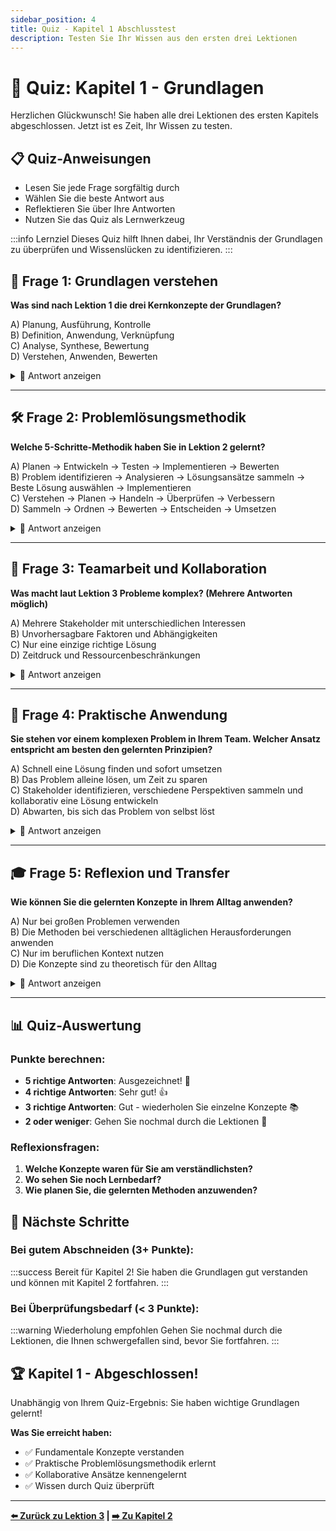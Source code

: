 ```yaml
---
sidebar_position: 4
title: Quiz - Kapitel 1 Abschlusstest
description: Testen Sie Ihr Wissen aus den ersten drei Lektionen
---
```


# 🧠 Quiz: Kapitel 1 - Grundlagen

Herzlichen Glückwunsch! Sie haben alle drei Lektionen des ersten Kapitels abgeschlossen. Jetzt ist es Zeit, Ihr Wissen zu testen.

## 📋 Quiz-Anweisungen

- Lesen Sie jede Frage sorgfältig durch
- Wählen Sie die beste Antwort aus
- Reflektieren Sie über Ihre Antworten
- Nutzen Sie das Quiz als Lernwerkzeug

:::info Lernziel
Dieses Quiz hilft Ihnen dabei, Ihr Verständnis der Grundlagen zu überprüfen und Wissenslücken zu identifizieren.
:::

## 🎯 Frage 1: Grundlagen verstehen

**Was sind nach Lektion 1 die drei Kernkonzepte der Grundlagen?**

A) Planung, Ausführung, Kontrolle  
B) Definition, Anwendung, Verknüpfung  
C) Analyse, Synthese, Bewertung  
D) Verstehen, Anwenden, Bewerten  

<details>
<summary>📖 Antwort anzeigen</summary>

**Richtige Antwort: B) Definition, Anwendung, Verknüpfung**

**Erklärung:** In Lektion 1 haben wir die drei Kernkonzepte eingeführt:
- **Definition**: Klare Begriffsbestimmung
- **Anwendung**: Praktische Umsetzung  
- **Verknüpfung**: Konzepte miteinander verbinden

</details>

---

## 🛠️ Frage 2: Problemlösungsmethodik

**Welche 5-Schritte-Methodik haben Sie in Lektion 2 gelernt?**

A) Planen → Entwickeln → Testen → Implementieren → Bewerten  
B) Problem identifizieren → Analysieren → Lösungsansätze sammeln → Beste Lösung auswählen → Implementieren  
C) Verstehen → Planen → Handeln → Überprüfen → Verbessern  
D) Sammeln → Ordnen → Bewerten → Entscheiden → Umsetzen  

<details>
<summary>📖 Antwort anzeigen</summary>

**Richtige Antwort: B) Problem identifizieren → Analysieren → Lösungsansätze sammeln → Beste Lösung auswählen → Implementieren**

**Erklärung:** Diese systematische 5-Schritte-Methodik aus Lektion 2 hilft dabei, Probleme strukturiert anzugehen und nachhaltige Lösungen zu entwickeln.

</details>

---

## 👥 Frage 3: Teamarbeit und Kollaboration

**Was macht laut Lektion 3 Probleme komplex? (Mehrere Antworten möglich)**

A) Mehrere Stakeholder mit unterschiedlichen Interessen  
B) Unvorhersagbare Faktoren und Abhängigkeiten  
C) Nur eine einzige richtige Lösung  
D) Zeitdruck und Ressourcenbeschränkungen  

<details>
<summary>📖 Antwort anzeigen</summary>

**Richtige Antworten: A, B, D**

**Erklärung:** Komplexe Probleme zeichnen sich aus durch:
- Mehrere Stakeholder mit unterschiedlichen Interessen ✅
- Unvorhersagbare Faktoren und Abhängigkeiten ✅  
- **Verschiedene** mögliche Lösungswege (nicht nur eine) ❌
- Zeitdruck und Ressourcenbeschränkungen ✅

</details>

---

## 🔄 Frage 4: Praktische Anwendung

**Sie stehen vor einem komplexen Problem in Ihrem Team. Welcher Ansatz entspricht am besten den gelernten Prinzipien?**

A) Schnell eine Lösung finden und sofort umsetzen  
B) Das Problem alleine lösen, um Zeit zu sparen  
C) Stakeholder identifizieren, verschiedene Perspektiven sammeln und kollaborativ eine Lösung entwickeln  
D) Abwarten, bis sich das Problem von selbst löst  

<details>
<summary>📖 Antwort anzeigen</summary>

**Richtige Antwort: C) Stakeholder identifizieren, verschiedene Perspektiven sammeln und kollaborativ eine Lösung entwickeln**

**Erklärung:** Dies entspricht dem in Lektion 3 gelernten Ansatz für komplexe Problemlösung und nutzt die Vorteile der Kollaboration.

</details>

---

## 🎓 Frage 5: Reflexion und Transfer

**Wie können Sie die gelernten Konzepte in Ihrem Alltag anwenden?**

A) Nur bei großen Problemen verwenden  
B) Die Methoden bei verschiedenen alltäglichen Herausforderungen anwenden  
C) Nur im beruflichen Kontext nutzen  
D) Die Konzepte sind zu theoretisch für den Alltag  

<details>
<summary>📖 Antwort anzeigen</summary>

**Richtige Antwort: B) Die Methoden bei verschiedenen alltäglichen Herausforderungen anwenden**

**Erklärung:** Die gelernten Grundlagen und Methoden sind universell anwendbar - von Familienprojekten bis hin zu beruflichen Herausforderungen.

</details>

---

## 📊 Quiz-Auswertung

### Punkte berechnen:
- **5 richtige Antworten**: Ausgezeichnet! 🌟
- **4 richtige Antworten**: Sehr gut! 👍
- **3 richtige Antworten**: Gut - wiederholen Sie einzelne Konzepte 📚
- **2 oder weniger**: Gehen Sie nochmal durch die Lektionen 🔄

### Reflexionsfragen:
1. **Welche Konzepte waren für Sie am verständlichsten?**
2. **Wo sehen Sie noch Lernbedarf?**
3. **Wie planen Sie, die gelernten Methoden anzuwenden?**

## 🎯 Nächste Schritte

### Bei gutem Abschneiden (3+ Punkte):
:::success Bereit für Kapitel 2!
Sie haben die Grundlagen gut verstanden und können mit Kapitel 2 fortfahren.
:::

### Bei Überprüfungsbedarf (< 3 Punkte):
:::warning Wiederholung empfohlen
Gehen Sie nochmal durch die Lektionen, die Ihnen schwergefallen sind, bevor Sie fortfahren.
:::

## 🏆 Kapitel 1 - Abgeschlossen!

Unabhängig von Ihrem Quiz-Ergebnis: Sie haben wichtige Grundlagen gelernt!

**Was Sie erreicht haben:**
- ✅ Fundamentale Konzepte verstanden
- ✅ Praktische Problemlösungsmethodik erlernt
- ✅ Kollaborative Ansätze kennengelernt
- ✅ Wissen durch Quiz überprüft

---

**[⬅️ Zurück zu Lektion 3](./lektion-3) | [➡️ Zu Kapitel 2](../../kapitel-2/lektion-1)** 
